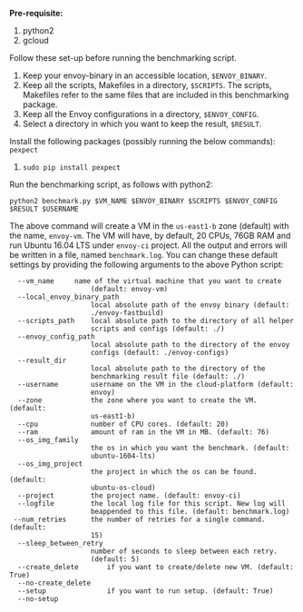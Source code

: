 **Pre-requisite:**

1. python2
2. gcloud

Follow these set-up before running the benchmarking script.

1. Keep your envoy-binary in an accessible location, `$ENVOY_BINARY`.
2. Keep all the scripts, Makefiles in a directory, `$SCRIPTS`. The scripts, Makefiles refer to the same files that are included in this benchmarking package.
3. Keep all the Envoy configurations in a directory, `$ENVOY_CONFIG`.
4. Select a directory in which you want to keep the result, `$RESULT`.

Install the following packages (possibly running the below commands): `pexpect`

1. `sudo pip install pexpect`

Run the benchmarking script, as follows with python2:

	python2 benchmark.py $VM_NAME $ENVOY_BINARY $SCRIPTS $ENVOY_CONFIG $RESULT $USERNAME

The above command will create a VM in the `us-east1-b` zone (default) with the name, `envoy-vm`. The VM will have, by default, 20 CPUs, 76GB RAM and run Ubuntu 16.04 LTS under `envoy-ci` project. All the output and errors will be written in a file, named `benchmark.log`. You can change these default settings by providing the following arguments to the above Python script:

	  --vm_name		name of the virtual machine that you want to create
		                (default: envoy-vm)
	  --local_envoy_binary_path
		                local absolute path of the envoy binary (default:
		                ./envoy-fastbuild)
	  --scripts_path	local absolute path to the directory of all helper
		                scripts and configs (default: ./)
	  --envoy_config_path
		                local absolute path to the directory of the envoy
		                configs (default: ./envoy-configs)
	  --result_dir
		                local absolute path to the directory of the
		                benchmarking result file (default: ./)
	  --username   		username on the VM in the cloud-platform (default:
		                envoy)
	  --zone            the zone where you want to create the VM. (default:
		                us-east1-b)
	  --cpu             number of CPU cores. (default: 20)
	  --ram             amount of ram in the VM in MB. (default: 76)
	  --os_img_family
		                the os in which you want the benchmark. (default:
		                ubuntu-1604-lts)
	  --os_img_project
		                the project in which the os can be found. (default:
		                ubuntu-os-cloud)
	  --project     	the project name. (default: envoy-ci)
	  --logfile     	the local log file for this script. New log will
		                beappended to this file. (default: benchmark.log)
	 --num_retries      the number of retries for a single command. (default:
                        15)
	  --sleep_between_retry
		                number of seconds to sleep between each retry.
		                (default: 5)
	  --create_delete       if you want to create/delete new VM. (default: True)
	  --no-create_delete
	  --setup               if you want to run setup. (default: True)
	  --no-setup
	                        